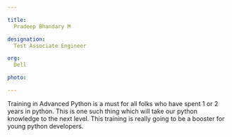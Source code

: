 ```yaml
---

title:
  Pradeep Bhandary M

designation:
  Test Associate Engineer

org:
  Dell

photo:

---
```

Training in Advanced Python is a must for all folks who have spent 1 or 2 years in python. This is one such thing which will take our python knowledge to the next level. This training is really going to be a booster for young python developers.